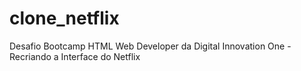 # clone_netflix
Desafio Bootcamp HTML Web Developer da Digital Innovation One - Recriando a Interface do Netflix
